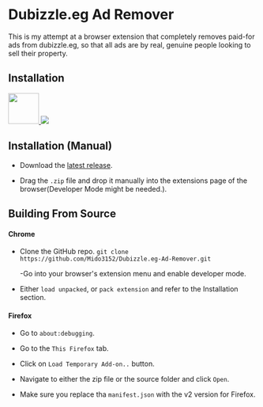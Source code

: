 # Dubizzle.eg Ad Remover

This is my attempt at a browser extension that completely removes paid-for ads from dubizzle.eg, so that all ads are by real, genuine people looking to sell their property.

## Installation

<a href="https://chromewebstore.google.com/detail/dubizzleeg-ad-remover/nnnmpbhndfmpgnnkpmhcnohdamcaillb">
<img src="https://storage.googleapis.com/web-dev-uploads/image/WlD8wC6g8khYWPJUsQceQkhXSlv1/iNEddTyWiMfLSwFD6qGq.png" height="62px"></img>
</a>
<a href="https://addons.mozilla.org/en-US/firefox/addon/dubizzle-eg-ad-remover/">
<img src="https://extensionworkshop.com/assets/img/documentation/publish/get-the-addon-178x60px.dad84b42.png" ></img>
</a>

## Installation (Manual)

- Download the [latest release](https://github.com/Mido3152/Dubizzle.eg-Ad-Remover/releases/).

- Drag the `.zip` file and drop it manually into the extensions page of the browser(Developer Mode might be needed.).

## Building From Source

#### Chrome

- Clone the GitHub repo.
  `git clone https://github.com/Mido3152/Dubizzle.eg-Ad-Remover.git`

  -Go into your browser's extension menu and enable developer mode.

- Either `load unpacked`, or `pack extension` and refer to the Installation section.

#### Firefox

- Go to `about:debugging`.

- Go to the `This Firefox` tab.

- Click on `Load Temporary Add-on..` button.

- Navigate to either the zip file or the source folder and click `Open`.

- Make sure you replace tha `manifest.json` with the v2 version for Firefox.
